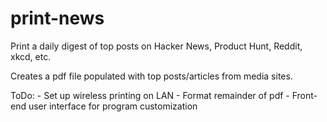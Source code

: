 # print-news
Print a daily digest of top posts on Hacker News, Product Hunt, Reddit, xkcd, etc.

Creates a pdf file populated with top posts/articles from media sites.

ToDo:
    - Set up wireless printing on LAN
    - Format remainder of pdf
    - Front-end user interface for program customization
